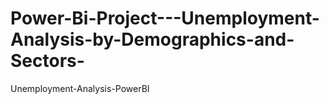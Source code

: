 # Power-Bi-Project---Unemployment-Analysis-by-Demographics-and-Sectors-
Unemployment-Analysis-PowerBI
